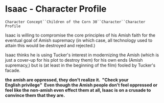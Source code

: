 # Isaac - Character Profile

`Character Concept``Children of the Corn 30``Character``Character Profile`

Isaac is willing to compromise the core principles of his Amish faith for the eventual goal of Amish supremacy (in which case, all technology used to attain this would be destroyed and rejected.) 

Isaac thinks he is using Tucker's interest in modernizing the Amish (which is just a cover-up for his plot to destroy them) for his own ends (Amish supremacy,) but is (at least in the beginning of the film) fooled by Tucker's facade. 

**the amish are oppressed, they don't realize it.  "Check your English privilege"  Even though the Amish people don't feel oppressed or feel like the non-amish even effect them at all, Isaac is on a crusade to convince them that they are.**
